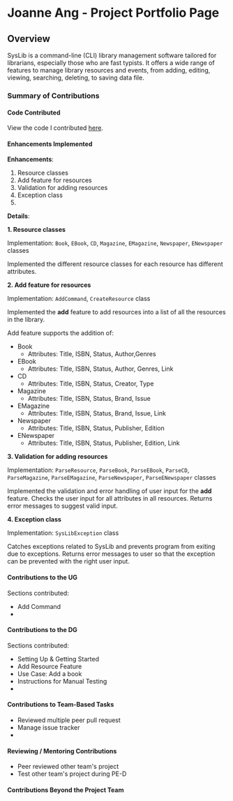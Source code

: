 # Joanne Ang - Project Portfolio Page

## Overview

SysLib is a command-line (CLI) library management software tailored for librarians, especially those who are fast typists. 
It offers a wide range of features to manage library resources and events, from adding, editing, viewing, searching, deleting, to saving data file. 


### Summary of Contributions

#### Code Contributed

View the code I contributed [here](https://nus-cs2113-ay2324s1.github.io/tp-dashboard/?search=joannejo&breakdown=false&sort=groupTitle%20dsc&sortWithin=title&since=2023-09-22&timeframe=commit&mergegroup=&groupSelect=groupByRepos&tabOpen=true&tabType=authorship&tabAuthor=JoanneJo&tabRepo=AY2324S1-CS2113T-W11-1%2Ftp%5Bmaster%5D&authorshipIsMergeGroup=false&authorshipFileTypes=docs~functional-code~test-code&authorshipIsBinaryFileTypeChecked=false&authorshipIsIgnoredFilesChecked=false).

#### Enhancements Implemented

**Enhancements**:
1. Resource classes
2. Add feature for resources
3. Validation for adding resources
4. Exception class
5. 

**Details**:

**1. Resource classes**

Implementation: `Book`, `EBook`, `CD`, `Magazine`, `EMagazine`, `Newspaper`, `ENewspaper` classes

Implemented the different resource classes for each resource has different attributes.

**2. Add feature for resources**

Implementation: `AddCommand`, `CreateResource` class

Implemented the **add** feature to add resources into a list of all the resources in the library.

Add feature supports the addition of:
- Book
  - Attributes: Title, ISBN, Status, Author,Genres
- EBook
  - Attributes: Title, ISBN, Status, Author, Genres, Link
- CD
  - Attributes: Title, ISBN, Status, Creator, Type
- Magazine
  - Attributes: Title, ISBN, Status, Brand, Issue
- EMagazine
  - Attributes: Title, ISBN, Status, Brand, Issue, Link
- Newspaper
  - Attributes: Title, ISBN, Status, Publisher, Edition
- ENewspaper
  - Attributes: Title, ISBN, Status, Publisher, Edition, Link

**3. Validation for adding resources**

Implementation: `ParseResource`, `ParseBook`, `ParseEBook`, `ParseCD`, `ParseMagazine`, `ParseEMagazine`, `ParseNewspaper`, `ParseENewspaper` classes

Implemented the validation and error handling of user input for the **add** feature.
Checks the user input for all attributes in all resources. Returns error messages to suggest valid input.

**4. Exception class**

Implementation: `SysLibException` class

Catches exceptions related to SysLib and prevents program from exiting due to exceptions. 
Returns error messages to user so that the exception can be prevented with the right user input.

#### Contributions to the UG

Sections contributed:
- Add Command
- 

#### Contributions to the DG

Sections contributed:
- Setting Up & Getting Started
- Add Resource Feature
- Use Case: Add a book
- Instructions for Manual Testing
- 

#### Contributions to Team-Based Tasks

- Reviewed multiple peer pull request
- Manage issue tracker
- 

#### Reviewing / Mentoring Contributions

- Peer reviewed other team's project
- Test other team's project during PE-D

#### Contributions Beyond the Project Team
